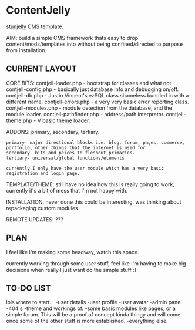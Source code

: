 ContentJelly
============

stunjelly CMS template. 

AIM: build a simple CMS framework thats easy to drop content/mods/templates into without being confined/directed to purpose from installation.


CURRENT LAYOUT
--------------

CORE BITS: 
	contjell-loader.php - bootstrap for classes and what not.
	contjell-config.php - basically just database info and debugging on/off.
	contjell-db.php - Justin Vincent's ezSQL class shameless bundled in with a different name.
	contjell-errors.php - a very very basic error reporting class.
	contjell-modules.php - module detection from the database, and the module loader.
	contjell-pathfinder.php - address/path interpretor.
	contjell-theme.php - V basic theme loader.

ADDONS: primary, secondary, tertiary.

	primary- major directional blocks i.e: blog, forum, pages, commerce, portfolio, other things that the internet is used for
	secondary- bits and peices to fleshout primaries.
	tertiary- universal/global functions/elements 	
	
	currently I only have the user module which has a very basic registration and login page.

TEMPLATE/THEME: still have no idea how this is really going to work, currently it's a bit of mess that I'm not happy with.

INSTALLATION: never done this could be interesting, was thinking about repackaging custom modules.

REMOTE UPDATES: ???

PLAN
----
I feel like I'm making some headway, watch this space.

currently working through some user stuff, feel like I'm having to make big decisions when really I just want do the simple stuff :(

TO-DO LIST
----------

lols where to start...
-user details
-user profile
-user avatar
-admin panel
-404's
-theme and workings of.
-some basic modules like pages, or a simple forum. This will be a proof of concept kinda thingy and will come once some of the other stuff is more established.
-everything else.
